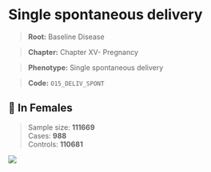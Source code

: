 # Single spontaneous delivery

> **Root:** Baseline Disease  

> **Chapter:** Chapter XV- Pregnancy  

> **Phenotype:** Single spontaneous delivery  

> **Code:** `O15_DELIV_SPONT`

## 👩 In Females  
> Sample size: **111669**  
> Cases: **988**  
> Controls: **110681**
<img src="/Disease/Figures/ALL/Baseline/O15_DELIV_SPONT.png"/>
<CsvTable src="/public/Disease/Data/ALL/Baseline/LG_O15_DELIV_SPONT.csv" label="🔍 View full results" />
